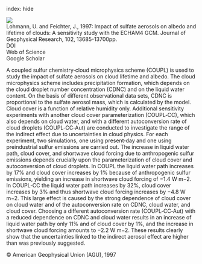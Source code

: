 index: hide

<div class="Citation">
    <div class="Citation-thumb CitationThumb-linked"  data-href="https://doi.org/10.1029/97jd00631">
      <img src="https://static.claimspace.cloud/climate-study-static/refs/thumbs/7/Lohmann_and_Feichter_1997-thumb.png" />
    </div>

  <div class="Citation-body">
    <div class="Citation-text">Lohmann, U. and Feichter, J., 1997: Impact of sulfate aerosols on albedo and lifetime of clouds: A sensitivity study with the ECHAM4 GCM. <span class="Article-journal">Journal of Geophysical Research, </span><span class="Article-volume">102, </span>13685-13700pp.</div>
    <div class="Citation-links">
      <div class="CitationLink" data-href="https://doi.org/10.1029/97jd00631">
        <div class="CitationLink-icon CitationLink-Doi"></div>
        <div class="CitationLink-text">DOI</div>
      </div>
      <div class="CitationLink" data-href="http://cel.webofknowledge.com/InboundService.do?customersID=atyponcel&smartRedirect=yes&mode=FullRecord&IsProductCode=Yes&product=CEL&Init=Yes&Func=Frame&action=retrieve&SrcApp=literatum&SrcAuth=atyponcel&SID=7CNc3cIRaBKjGbSujFM&UT=WOS:A1997XH19600026">
        <div class="CitationLink-icon CitationLink-Isi"></div>
        <div class="CitationLink-text">Web of Science</div>
      </div>
      <div class="CitationLink" data-href="https://scholar.google.com/scholar?q=10.1029/97jd00631">
        <div class="CitationLink-icon CitationLink-Scholar"></div>
        <div class="CitationLink-text">Google Scholar</div>
      </div>
    </div>
  </div>
</div>

A coupled sulfur chemistry‐cloud microphysics scheme (COUPL) is used to study the impact of sulfate aerosols on cloud lifetime and albedo. The cloud microphysics scheme includes precipitation formation, which depends on the cloud droplet number concentration (CDNC) and on the liquid water content. On the basis of different observational data sets, CDNC is proportional to the sulfate aerosol mass, which is calculated by the model. Cloud cover is a function of relative humidity only. Additional sensitivity experiments with another cloud cover parameterization (COUPL‐CC), which also depends on cloud water, and with a different autoconversion rate of cloud droplets (COUPL‐CC‐Aut) are conducted to investigate the range of the indirect effect due to uncertainties in cloud physics. For each experiment, two simulations, one using present‐day and one using preindustrial sulfur emissions are carried out. The increase in liquid water path, cloud cover, and shortwave cloud forcing due to anthropogenic sulfur emissions depends crucially upon the parameterization of cloud cover and autoconversion of cloud droplets. In COUPL the liquid water path increases by 17% and cloud cover increases by 1% because of anthropogenic sulfur emissions, yielding an increase in shortwave cloud forcing of −1.4 W m−2. In COUPL‐CC the liquid water path increases by 32%, cloud cover increases by 3% and thus shortwave cloud forcing increases by −4.8 W m−2. This large effect is caused by the strong dependence of cloud cover on cloud water and of the autoconversion rate on CDNC, cloud water, and cloud cover. Choosing a different autoconversion rate (COUPL‐CC‐Aut) with a reduced dependence on CDNC and cloud water results in an increase of liquid water path by only 11% and of cloud cover by 1%, and the increase in shortwave cloud forcing amounts to −2.2 W m−2. These results clearly show that the uncertainties linked to the indirect aerosol effect are higher than was previously suggested.

<div class="Citation-copy">
&copy; American Geophysical Union (AGU), 1997
</div>